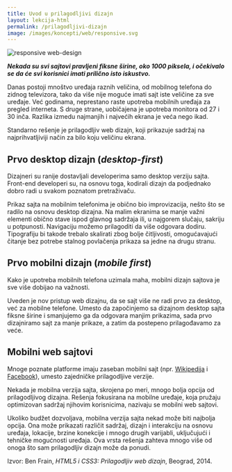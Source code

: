 ```yaml
---
title: Uvod u prilagodljivi dizajn
layout: lekcija-html
permalink: /prilagodljivi-dizajn
image: /images/koncepti/web/responsive.svg
---
```


![responsive web-design]({{page.image}})

***Nekada su svi sajtovi pravljeni fiksne širine, oko 1000 piksela, i očekivalo se da će svi korisnici imati prilično isto iskustvo.***

Danas postoji mnoštvo uređaja raznih veličina, od mobilnog telefona do zidnog televizora, tako da više nije moguće imati sajt iste veličine za sve uređaje. Već godinama, neprestano raste upotreba mobilnih uređaja za pregled interneta. S druge strane, uobičajena je upotreba monitora od 27 i 30 inča. Razlika izmedu najmanjih i najvećih ekrana je veća nego ikad.

Standarno rešenje je prilagodljiv web dizajn, koji prikazuje sadržaj na najprihvatljiviji način za bilo koju veličinu ekrana.

## Prvo desktop dizajn (*desktop-first*)

Dizajneri su ranije dostavljali developerima samo desktop verziju sajta. Front-end developeri su, na osnovu toga, kodirali dizajn da podjednako dobro radi u svakom poznatom pretraživaču.

Prikaz sajta na mobilnim telefonima je obično bio improvizacija, nešto što se radilo na osnovu desktop dizajna. Na malim ekranima se manje važni elementi obično stave ispod glavnog sadržaja ili, u najgorem slučaju, sakriju u potpunosti. Navigaciju možemo prilagoditi da više odgovara dodiru. Tipografiju bi takode trebalo skalirati zbog bolje čitljivosti, omogućavajući čitanje bez potrebe stalnog povlačenja prikaza sa jedne na drugu stranu.

## Prvo mobilni dizajn (*mobile first*)

Kako je upotreba mobilnih telefona uzimala maha, mobilni dizajn sajtova je sve više dobijao na važnosti. 

Uveden je nov pristup web dizajnu, da se sajt više ne radi prvo za desktop, već za mobilne telefone. Umesto da započinjemo sa dizajnom desktop sajta fiksne širine i smanjujemo ga da odgovara manjim prikazima, sada prvo dizajniramo sajt za manje prikaze, a zatim da postepeno prilagođavamo za veće.

## Mobilni web sajtovi

Mnoge poznate platforme imaju zaseban mobilni sajt (npr.  [Wikipedija](https://en.m.wikipedia.org/wiki/Main_Page) i [Facebook](https://m.facebook.com/)), umesto zajedničke prilagodljive verzije.

Nekada je mobilna verzija sajta, skrojena po meri, mnogo bolja opcija od prilagodljivog dizajna. Rešenja fokusirana na mobilne uređaje, koja pružaju optimizovan sadržaj njihovim korisnicima, nazivaju se mobilni web sajtovi.

Ukoliko budžet dozvoljava, mobilna verzija sajta nekad može biti najbolja opcija. Ona može prikazati različit sadržaj, dizajn i interakciju na osnovu uređaja, lokacije, brzine konekcije i mnogo drugih varijabli, uključujući i tehničke mogućnosti uređaja. Ova vrsta rešenja zahteva mnogo više od onoga što sam prilagodljiv dizajn može da ponudi.


Izvor: Ben Frain, *HTML5 i CSS3: Prilagodljiv web dizajn*, Beograd, 2014.
